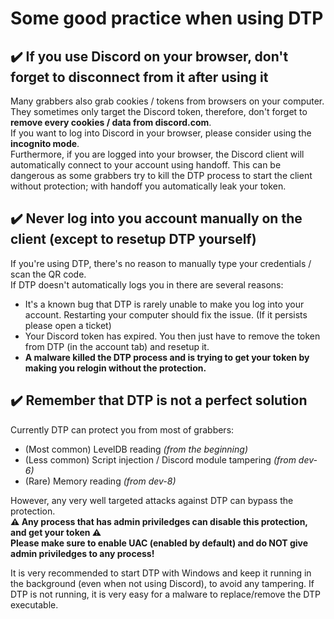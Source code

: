 # Some good practice when using DTP

## ✔️ If you use Discord on your browser, don't forget to disconnect from it after using it
Many grabbers also grab cookies / tokens from browsers on your computer. They sometimes only target the Discord token, therefore,
don't forget to **remove every cookies / data from discord.com**.\
If you want to log into Discord in your browser, please consider using the **incognito mode**.\
Furthermore, if you are logged into your browser, the Discord client will automatically connect to your account using handoff. This can be dangerous as some grabbers try to kill the DTP process to start the client without protection; with handoff you automatically leak your token.

## ✔️ Never log into you account manually on the client (except to resetup DTP yourself)
If you're using DTP, there's no reason to manually type your credentials / scan the QR code.\
If DTP doesn't automatically logs you in there are several reasons:
* It's a known bug that DTP is rarely unable to make you log into your account. Restarting your computer should fix the issue. (If it persists please open a ticket)
* Your Discord token has expired. You then just have to remove the token from DTP (in the account tab) and resetup it.
* **A malware killed the DTP process and is trying to get your token by making you relogin without the protection.**

## ✔️ Remember that DTP is not a perfect solution
Currently DTP can protect you from most of grabbers:
- (Most common) LevelDB reading *(from the beginning)*
- (Less common) Script injection / Discord module tampering *(from dev-6)*
- (Rare) Memory reading *(from dev-8)*

However, any very well targeted attacks against DTP can bypass the protection.\
**⚠️ Any process that has admin priviledges can disable this protection, and get your token ⚠️**\
**Please make sure to enable UAC (enabled by default) and do NOT give admin priviledges to any process!**

It is very recommended to start DTP with Windows and keep it running in the background (even when not using Discord), to avoid any tampering. If DTP is not running, it is very easy for a malware to replace/remove the DTP executable.
